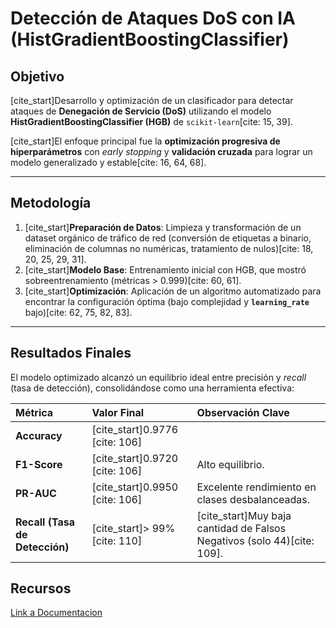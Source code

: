 
#  Detección de Ataques DoS con IA (HistGradientBoostingClassifier)

## Objetivo

[cite\_start]Desarrollo y optimización de un clasificador para detectar ataques de **Denegación de Servicio (DoS)** utilizando el modelo **HistGradientBoostingClassifier (HGB)** de `scikit-learn`[cite: 15, 39].

[cite\_start]El enfoque principal fue la **optimización progresiva de hiperparámetros** con *early stopping* y **validación cruzada** para lograr un modelo generalizado y estable[cite: 16, 64, 68].

-----

##  Metodología

1.  [cite\_start]**Preparación de Datos**: Limpieza y transformación de un dataset orgánico de tráfico de red (conversión de etiquetas a binario, eliminación de columnas no numéricas, tratamiento de nulos)[cite: 18, 20, 25, 29, 31].
2.  [cite\_start]**Modelo Base**: Entrenamiento inicial con HGB, que mostró sobreentrenamiento (métricas $>$ 0.999)[cite: 60, 61].
3.  [cite\_start]**Optimización**: Aplicación de un algoritmo automatizado para encontrar la configuración óptima (bajo complejidad y **`learning_rate`** bajo)[cite: 62, 75, 82, 83].

-----

##  Resultados Finales

El modelo optimizado alcanzó un equilibrio ideal entre precisión y *recall* (tasa de detección), consolidándose como una herramienta efectiva:

| Métrica | Valor Final | Observación Clave |
| :--- | :--- | :--- |
| **Accuracy** | [cite\_start]0.9776 [cite: 106] | |
| **F1-Score** | [cite\_start]0.9720 [cite: 106] | Alto equilibrio. |
| **PR-AUC** | [cite\_start]0.9950 [cite: 106] | Excelente rendimiento en clases desbalanceadas. |
| **Recall (Tasa de Detección)** | [cite\_start]$>$ 99% [cite: 110] | [cite\_start]Muy baja cantidad de Falsos Negativos (solo 44)[cite: 109]. |


##  Recursos
[Link a Documentacion](https://drive.google.com/file/d/1v1TZR4N2b63n8rSsKH-PfGIrVwnRaQnS/view?usp=sharing)
